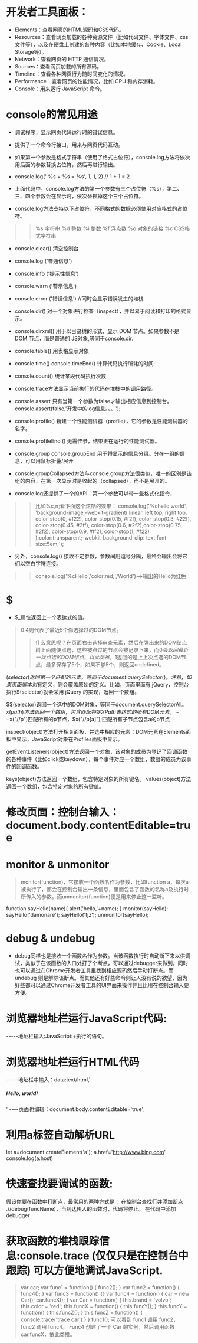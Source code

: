 # 开发者工具面板：
* Elements：查看网页的HTML源码和CSS代码。
* Resources：查看网页加载的各种资源文件（比如代码文件、字体文件、css文件等），以及在硬盘上创建的各种内容（比如本地缓存、Cookie、Local Storage等）。
* Network：查看网页的 HTTP 通信情况。
* Sources：查看网页加载的所有源码。
* Timeline：查看各种网页行为随时间变化的情况。
* Performance：查看网页的性能情况，比如 CPU 和内存消耗。
* Console：用来运行 JavaScript 命令。



# console的常见用途
* 调试程序，显示网页代码运行时的错误信息。
* 提供了一个命令行接口，用来与网页代码互动。

* 如果第一个参数是格式字符串（使用了格式占位符），console.log方法将依次用后面的参数替换占位符，然后再进行输出。
* console.log(' %s + %s = %s', 1, 1, 2)   //  1 + 1 = 2
* 上面代码中，console.log方法的第一个参数有三个占位符（%s），第二、三、四个参数会在显示时，依次替换掉这个三个占位符。
* console.log方法支持以下占位符，不同格式的数据必须使用对应格式的占位符。
>> %s 字符串     %d 整数      %i 整数	 %f 浮点数	%o 对象的链接	%c CSS格式字符串

* console.clear()  清空控制台
* console.log ('普通信息')
* console.info ('提示性信息')
* console.warn ('警示信息') 
* console.error ('错误信息')   //同时会显示错误发生的堆栈

* console.dir()  对一个对象进行检查（inspect），并以易于阅读和打印的格式显示。
* console.dirxml() 用于以目录树的形式，显示 DOM 节点。如果参数不是 DOM 节点，而是普通的 JS对象,等同于console.dir.
* console.table()  用表格显示对象
* console.time()  console.timeEnd() 计算代码执行所耗的时间
* console.count()  统计某段代码执行次数
* console.trace方法显示当前执行的代码在堆栈中的调用路径。

* console.assert  只有当第一个参数为false才输出相应信息到控制台。console.assert(false,'开发中的log信息。。。');
* console.profile() 新建一个性能测试器（profile），它的参数是性能测试器的名字。
* console.profileEnd () 无需传参，结束正在运行的性能测试器。
* console.group   console.groupEnd  用于将显示的信息分组。分在一组的信息，可以用鼠标折叠/展开
* console.groupCollapsed方法与console.group方法很类似，唯一的区别是该组的内容，在第一次显示时是收起的（collapsed），而不是展开的。



* console.log还提供了一个的API：第一个参数可以带一些格式化指令，
>> 比如%c,n;看下面这个炫酷的效果：
>> console.log('%chello world', 'background-image:-webkit-gradient( linear, left top, right top, color-stop(0, #f22), color-stop(0.15, #f2f), color-stop(0.3, #22f), color-stop(0.45, #2ff), color-stop(0.6, #2f2),color-stop(0.75, #2f2), color-stop(0.9, #ff2), color-stop(1, #f22) );color:transparent;-webkit-background-clip: text;font-size:5em;');

* 另外，console.log() 接收不定参数，参数间用逗号分隔，最终会输出会将它们以空白字符连接。
>> console.log('%cHello','color:red;','World')-->输出的Hello为红色

# $
* $_属性返回上一个表达式的值。
> $0~$4则代表了最近5个你选择过的DOM节点。
>> 什么意思呢？在页面右击选择审查元素，然后在弹出来的DOM结点树上面随便点选，这些被点过的节点会被记录下来，而$0会返回最近一次点选的DOM结点，以此类推，$1返回的是上上次点选的DOM节点，最多保存了5个，如果不够5个，则返回undefined。

$(selector)返回第一个匹配的元素，等同于document.querySelector()。注意，如果页面脚本对$有定义，则会覆盖原始的定义。比如，页面里面有 jQuery，控制台执行$(selector)就会采用 jQuery 的实现，返回一个数组。

$$(selector)返回一个选中的DOM对象，等同于document.querySelectorAll。
$x(path)方法返回一个数组，包含匹配特定XPath表达式的所有DOM元素。
--$x("//p")匹配所有的p节点，$x("//p[a]");匹配所有子节点包含a的p节点


inspect(object)方法打开相关面板，并选中相应的元素：DOM元素在Elements面板中显示，JavaScript对象在Profiles面板中显示。


getEventListeners(object)方法返回一个对象，该对象的成员为登记了回调函数的各种事件（比如click或keydown），每个事件对应一个数组，数组的成员为该事件的回调函数。

keys(object)方法返回一个数组，包含特定对象的所有键名。
values(object)方法返回一个数组，包含特定对象的所有键值。

# 修改页面：控制台输入：document.body.contentEditable=true

# monitor & unmonitor
> monitor(function)，它接收一个函数名作为参数，比如function a，每次a被执行了，都会在控制台输出一条信息，里面包含了函数的名称a及执行时所传入的参数。而unmonitor(function)便是用来停止这一监听。

function sayHello(name){
    alert('hello,'+name);
}
monitor(sayHello);
sayHello('damonare');
sayHello('tjz');
unmonitor(sayHello);

# debug & undebug
* debug同样也是接收一个函数名作为参数。当该函数执行时自动断下来以供调试，类似于在该函数的入口处打了个断点，可以通过debugger来做到，同时也可以通过在Chrome开发者工具里找到相应源码然后手动打断点。而undebug 则是解除该断点。而其他还有好些命令则让人没有说的欲望，因为好些都可以通过Chrome开发者工具的UI界面来操作并且比用在控制台输入要方便。


# 浏览器地址栏运行JavaScript代码: 
-----地址栏输入:JavaScript:+执行的语句。

# 浏览器地址栏运行HTML代码
-----地址栏中输入：data:text/html,'<h5>Hello, world!</h5>'
----页面也编辑：document.body.contentEditable='true';

# 利用a标签自动解析URL
let a=document.createElement('a');
a.href='http://www.bing.com'
console.log(a.host)

# 快速查找要调试的函数:
假设你要在函数中打断点，最常用的两种方式是：
在控制台查找行并添加断点 .//debug(funcName)，当到达传入的函数时，代码将停止。
在代码中添加debugger

# 获取函数的堆栈跟踪信息:console.trace (仅仅只是在控制台中跟踪) 可以方便地调试JavaScript.
> var car;
var func1 = function() {
	func2();
}
var func2 = function() {
	func4();
}
var func3 = function() {}
var func4 = function() {
	car = new Car();
	car.funcX();
}
var Car = function() {
	this.brand = 'volvo';
	this.color = 'red';
	this.funcX = function() {
		this.funcY();
	}
	this.funcY = function() {
		this.funcZ();
	}
	this.funcZ = function() {
		console.trace('trace car')
	}
}
func1();
可以看到 func1 调用 func2， func2 调用 func4。 Func4 创建了一个 Car 的实例，然后调用函数 car.funcX，依此类推。
